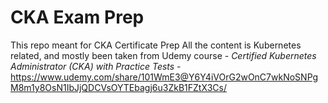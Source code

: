 # CKA Exam Prep
This repo meant for CKA Certificate Prep
All the content is Kubernetes related, and mostly been taken from Udemy course - 
*Certified Kubernetes Administrator (CKA) with Practice Tests* - https://www.udemy.com/share/101WmE3@Y6Y4iVOrG2wOnC7wkNoSNPgM8m1y8OsN1IbJjQDCVsOYTEbagj6u3ZkB1FZtX3Cs/

